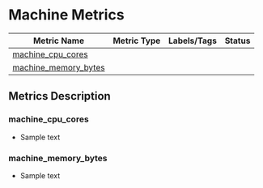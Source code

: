 # Machine Metrics

| Metric Name                                   | Metric Type | Labels/Tags | Status |
|-----------------------------------------------|-------------|-------------|--------|
| [machine_cpu_cores](#machine_cpu_cores)       |             |             |        |
| [machine_memory_bytes](#machine_memory_bytes) |             |             |        |

## Metrics Description

### machine_cpu_cores

- Sample text

### machine_memory_bytes

- Sample text
